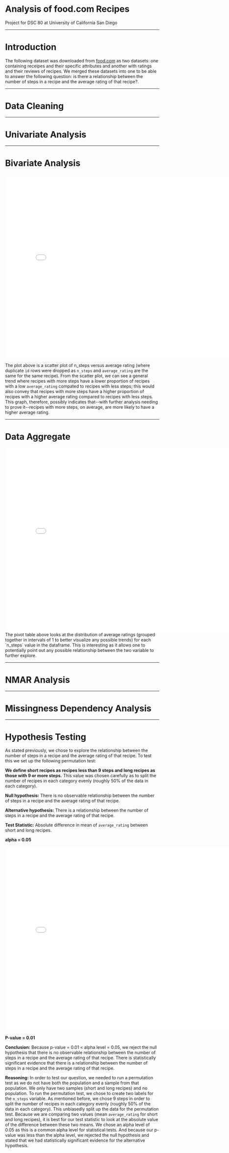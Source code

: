 # Analysis of food.com Recipes
Project for DSC 80 at University of California San Diego

---
# Introduction

The following dataset was downloaded from [food.com](https://www.food.com) as two datasets: one containing receipes and their specific attributes and another with ratings and their reviews of recipes. We merged these datasets into one to be able to answer the following question: is there a relationship between the number of steps in a recipe and the average rating of that recipe?. 

---
# Data Cleaning

---
# Univariate Analysis

---
# Bivariate Analysis
<iframe src="assets/bivariate-plot.html" width=800 height=600 frameBorder=0></iframe>

The plot above is a scatter plot of n_steps versus average rating (where duplicate `id` rows were dropped as `n_steps` and `average_rating` are the same for the same recipe). From the scatter plot, we can see a general trend where recipes with more steps have a lower proportion of recipes with a low `average_rating` compated to recipes with less steps; this would also convey that recipes with more steps have a higher proportion of recipes with a higher average rating compared to recipes with less steps. This graph, therefore, possibly indicates that--with further analysis needing to prove it--recipes with more steps, on average, are more likely to have a higher average rating.

---
# Data Aggregate
<iframe src="assets/pivot_table_steps.html" width="800" height="600" frameborder="0"></iframe>
The pivot table above looks at the distribution of average ratings (grouped together in intervals of 1 to better visualize any possible trends) for each `n_steps` value in the dataframe. This is interesting as it allows one to potentially point out any possible relationship between the two variable to further explore.

---
# NMAR Analysis

---
# Missingness Dependency Analysis


---
# Hypothesis Testing

As stated previously, we chose to explore the relationship between the number of steps in a recipe and the average rating of that recipe. To test this we set up the following permutation test:

**We define short recipes as recipes less than 9 steps and long recipes as those with 9 or more steps.** This value was chosen carefully as to split the number of recipes in each category evenly (roughly 50% of the data in each category).

**Null hypothesis:** There is no observable relationship between the number of steps in a recipe and the average rating of that recipe.

**Alternative hypothesis:** There is a relationship between the number of steps in a recipe and the average rating of that recipe.


**Test Statistic:** Absolute difference in mean of `average_rating` between short and long recipes.

**alpha = 0.05**

<iframe src="assets/perm-test-steps.html" width=800 height=600 frameBorder=0></iframe>


**P-value = 0.01**

**Conclusion:** Because p-value = 0.01 < alpha level = 0.05, we reject the null hypothesis that there is no observable relationship between the number of steps in a recipe and the average rating of that recipe. There is statistically significant evidence that there is a relationship between the number of steps in a recipe and the average rating of that recipe. 


**Reasoning:** In order to test our question, we needed to run a permutation test as we do not have both the population and a sample from that population. We only have two samples (short and long recipes) and no population. To run the permutation test, we chose to create two labels for the `n_steps` variable. As mentioned before, we chose 9 steps in order to split the number of recipes in each category evenly (roughly 50% of the data in each category). This unbiasedly split up the data for the permutation test. Because we are comparing two values (mean `average_rating` for short and long recipes), it is best for our test statistic to look at the absolute value of the difference between these two means. We chose an alpha level of 0.05 as this is a common alpha level for statistical tests. And because our p-value was less than the alpha level, we rejected the null hypothesis and stated that we had statistically significant evidence for the alternative hypothesis. 
